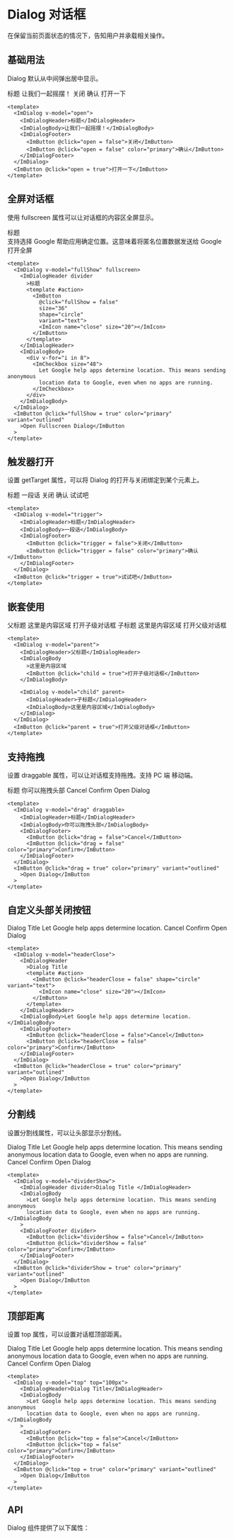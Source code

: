 # Dialog 对话框

在保留当前页面状态的情况下，告知用户并承载相关操作。

## 基础用法

Dialog 默认从中间弹出居中显示。

<script setup>
import { ref } from 'vue'

const open = ref(false)
const open2 = ref(false)
const fullShow = ref(false)
const parent = ref(false)
const child = ref(false)
const drag = ref(false)
const headerClose = ref(false)
const dividerShow = ref(false)
const top = ref(false)
const trigger = ref(false)
function getTarget(){
  return document.querySelector('#Demo_Button')
}

const apiList = [
  {
    name: 'modelValue',
    type: 'Boolean',
    desc: '是否显示对话框',
    default: 'false',
    otherValues: ''
  },
  {
    name: 'closeOnClickMask',
    type: 'Boolean',
    desc: '是否可以通过点击遮罩关闭对话框',
    default: 'true',
    otherValues: ''
  },
  {
    name: 'width',
    type: 'String',
    desc: '对话框的宽度',
    default: '',
    otherValues: ''
  },
  {
    name: 'height',
    type: 'String',
    desc: '对话框的高度',
    default: '',
    otherValues: ''
  },
  {
    name: 'fullscreen',
    type: 'Boolean',
    desc: '是否全屏显示对话框',
    default: 'false',
    otherValues: ''
  },
  {
    name: 'closeOnEscape',
    type: 'Boolean',
    desc: '是否可以通过按下 Esc 键关闭对话框',
    default: 'true',
    otherValues: ''
  },
  {
    name: 'mask',
    type: 'Boolean',
    desc: '是否显示背景遮罩',
    default: 'true',
    otherValues: ''
  },
  {
    name: 'zIndex',
    type: 'Number',
    desc: '对话框的 z-index 值',
    default: '',
    otherValues: ''
  },
  {
    name: 'top',
    type: 'String | Number',
    desc: '对话框距离顶部的距离',
    default: '',
    otherValues: ''
  },
  {
    name: 'getTarget',
    type: 'Function',
    desc: '返回对话框挂载的目标元素',
    default: '',
    otherValues: ''
  },
  {
    name: 'draggable',
    type: 'Boolean',
    desc: '是否可以拖动对话框',
    default: 'false',
    otherValues: ''
  }
]


</script>

 <ImDialog v-model="open">
    <ImDialogHeader>标题</ImDialogHeader>
    <ImDialogBody>让我们一起摇摆！</ImDialogBody>
    <ImDialogFooter >
      <ImButton @click="open = false">关闭</ImButton>
      <ImButton @click="open = false" color="primary">确认</ImButton>
    </ImDialogFooter>
  </ImDialog>
  <ImButton @click="open = true" color="primary" variant="outlined">打开一下</ImButton>

```vue
<template>
  <ImDialog v-model="open">
    <ImDialogHeader>标题</ImDialogHeader>
    <ImDialogBody>让我们一起摇摆！</ImDialogBody>
    <ImDialogFooter>
      <ImButton @click="open = false">关闭</ImButton>
      <ImButton @click="open = false" color="primary">确认</ImButton>
    </ImDialogFooter>
  </ImDialog>
  <ImButton @click="open = true">打开一下</ImButton>
</template>
```

## 全屏对话框

使用 fullscreen 属性可以让对话框的内容区全屏显示。

  <ImDialog v-model="fullShow" fullscreen>
    <ImDialogHeader
     divider
      >标题
      <template #action>
        <ImButton @click="fullShow = false" size="36" shape="circle" variant="text">
          <ImIcon name="close" size="28"></ImIcon>
        </ImButton>
      </template>
    </ImDialogHeader>
    <ImDialogBody>
      <div v-for="i in 3">
        <ImCheckbox size="48">
          支持选择 Google 帮助应用确定位置。这意味着将匿名位置数据发送给 Google
        </ImCheckbox>
      </div>
    </ImDialogBody>
  </ImDialog>
  <ImButton @click="fullShow = true" color="primary" variant="outlined">打开全屏</ImButton>

```vue
<template>
  <ImDialog v-model="fullShow" fullscreen>
    <ImDialogHeader divider
      >标题
      <template #action>
        <ImButton
          @click="fullShow = false"
          size="36"
          shape="circle"
          variant="text">
          <ImIcon name="close" size="20"></ImIcon>
        </ImButton>
      </template>
    </ImDialogHeader>
    <ImDialogBody>
      <div v-for="i in 8">
        <ImCheckbox size="48">
          Let Google help apps determine location. This means sending anonymous
          location data to Google, even when no apps are running.
        </ImCheckbox>
      </div>
    </ImDialogBody>
  </ImDialog>
  <ImButton @click="fullShow = true" color="primary" variant="outlined"
    >Open Fullscreen Dialog</ImButton
  >
</template>
```

## 触发器打开

设置 getTarget 属性，可以将 Dialog 的打开与关闭绑定到某个元素上。

 <ImDialog v-model="trigger" :getTarget="getTarget">
    <ImDialogHeader>标题</ImDialogHeader>
    <ImDialogBody>一段话</ImDialogBody>
    <ImDialogFooter>
      <ImButton @click="trigger = false">关闭</ImButton>
      <ImButton @click="trigger = false" color="primary">确认</ImButton>
    </ImDialogFooter>
  </ImDialog>
  <ImButton @click="trigger = true" color="primary" variant="outlined" id="Demo_Button">试试吧</ImButton>

```vue
<template>
  <ImDialog v-model="trigger">
    <ImDialogHeader>标题</ImDialogHeader>
    <ImDialogBody>一段话</ImDialogBody>
    <ImDialogFooter>
      <ImButton @click="trigger = false">关闭</ImButton>
      <ImButton @click="trigger = false" color="primary">确认</ImButton>
    </ImDialogFooter>
  </ImDialog>
  <ImButton @click="trigger = true">试试吧</ImButton>
</template>
```

## 嵌套使用

<ImDialog v-model="parent">
    <ImDialogHeader>父标题</ImDialogHeader>
    <ImDialogBody
      >这里是内容区域
      <ImButton @click="child = true">打开子级对话框</ImButton>
    </ImDialogBody>
    <ImDialog v-model="child" parent>
      <ImDialogHeader>子标题</ImDialogHeader>
      <ImDialogBody>这里是内容区域</ImDialogBody>
    </ImDialog>
  </ImDialog>
  <ImButton @click="parent = true">打开父级对话框</ImButton>

```vue
<template>
  <ImDialog v-model="parent">
    <ImDialogHeader>父标题</ImDialogHeader>
    <ImDialogBody
      >这里是内容区域
      <ImButton @click="child = true">打开子级对话框</ImButton>
    </ImDialogBody>

    <ImDialog v-model="child" parent>
      <ImDialogHeader>子标题</ImDialogHeader>
      <ImDialogBody>这里是内容区域</ImDialogBody>
    </ImDialog>
  </ImDialog>
  <ImButton @click="parent = true">打开父级对话框</ImButton>
</template>
```

## 支持拖拽

设置 draggable 属性，可以让对话框支持拖拽。支持 PC 端 移动端。

<ImDialog v-model="drag" draggable>
<ImDialogHeader>标题</ImDialogHeader>
    <ImDialogBody>你可以拖拽头部</ImDialogBody>
    <ImDialogFooter>
      <ImButton @click="drag = false">Cancel</ImButton>
      <ImButton @click="drag = false" color="primary">Confirm</ImButton>
    </ImDialogFooter>
</ImDialog>
<ImButton @click="drag = true" color="primary" variant="outlined">Open Dialog</ImButton>

```vue
<template>
  <ImDialog v-model="drag" draggable>
    <ImDialogHeader>标题</ImDialogHeader>
    <ImDialogBody>你可以拖拽头部</ImDialogBody>
    <ImDialogFooter>
      <ImButton @click="drag = false">Cancel</ImButton>
      <ImButton @click="drag = false" color="primary">Confirm</ImButton>
    </ImDialogFooter>
  </ImDialog>
  <ImButton @click="drag = true" color="primary" variant="outlined"
    >Open Dialog</ImButton
  >
</template>
```

## 自定义头部关闭按钮

<ImDialog v-model="headerClose" >
<ImDialogHeader>Dialog Title
  <template #action>
    <ImButton @click="headerClose = false" shape="circle" variant="text">
    <ImIcon name="close" size="20"></ImIcon>
    </ImButton>
    </template>
</ImDialogHeader>
<ImDialogBody>Let Google help apps determine location. </ImDialogBody>
<ImDialogFooter >
<ImButton @click="headerClose = false">Cancel</ImButton>
<ImButton @click="headerClose = false" color="primary">Confirm</ImButton>
</ImDialogFooter>
</ImDialog>
<ImButton @click="headerClose = true" color="primary" variant="outlined">Open Dialog</ImButton>

```vue
<template>
  <ImDialog v-model="headerClose">
    <ImDialogHeader
      >Dialog Title
      <template #action>
        <ImButton @click="headerClose = false" shape="circle" variant="text">
          <ImIcon name="close" size="20"></ImIcon>
        </ImButton>
      </template>
    </ImDialogHeader>
    <ImDialogBody>Let Google help apps determine location. </ImDialogBody>
    <ImDialogFooter>
      <ImButton @click="headerClose = false">Cancel</ImButton>
      <ImButton @click="headerClose = false" color="primary">Confirm</ImButton>
    </ImDialogFooter>
  </ImDialog>
  <ImButton @click="headerClose = true" color="primary" variant="outlined"
    >Open Dialog</ImButton
  >
</template>
```

## 分割线

设置分割线属性，可以让头部显示分割线。

<ImDialog v-model="dividerShow" >
<ImDialogHeader divider>Dialog Title
</ImDialogHeader>
<ImDialogBody>Let Google help apps determine location. This means sending anonymous location data to Google, even when no apps are running.</ImDialogBody>
<ImDialogFooter divider>
<ImButton @click="dividerShow = false">Cancel</ImButton>
<ImButton @click="dividerShow = false" color="primary">Confirm</ImButton>
</ImDialogFooter>
</ImDialog>
<ImButton @click="dividerShow = true" color="primary" variant="outlined">Open Dialog</ImButton>

```vue
<template>
  <ImDialog v-model="dividerShow">
    <ImDialogHeader divider>Dialog Title </ImDialogHeader>
    <ImDialogBody
      >Let Google help apps determine location. This means sending anonymous
      location data to Google, even when no apps are running.</ImDialogBody
    >
    <ImDialogFooter divider>
      <ImButton @click="dividerShow = false">Cancel</ImButton>
      <ImButton @click="dividerShow = false" color="primary">Confirm</ImButton>
    </ImDialogFooter>
  </ImDialog>
  <ImButton @click="dividerShow = true" color="primary" variant="outlined"
    >Open Dialog</ImButton
  >
</template>
```

## 顶部距离

设置 top 属性，可以设置对话框顶部距离。

<ImDialog v-model="top" top="100px">
<ImDialogHeader>Dialog Title</ImDialogHeader>
<ImDialogBody>Let Google help apps determine location. This means sending anonymous location data to Google, even when no apps are running.</ImDialogBody>
<ImDialogFooter >
<ImButton @click="top = false">Cancel</ImButton>
<ImButton @click="top = false" color="primary">Confirm</ImButton>
</ImDialogFooter>
</ImDialog>
<ImButton @click="top = true" color="primary" variant="outlined">Open Dialog</ImButton>

```vue
<template>
  <ImDialog v-model="top" top="100px">
    <ImDialogHeader>Dialog Title</ImDialogHeader>
    <ImDialogBody
      >Let Google help apps determine location. This means sending anonymous
      location data to Google, even when no apps are running.</ImDialogBody
    >
    <ImDialogFooter>
      <ImButton @click="top = false">Cancel</ImButton>
      <ImButton @click="top = false" color="primary">Confirm</ImButton>
    </ImDialogFooter>
  </ImDialog>
  <ImButton @click="top = true" color="primary" variant="outlined"
    >Open Dialog</ImButton
  >
</template>
```

## API

Dialog 组件提供了以下属性：

<Api :list="apiList" />
